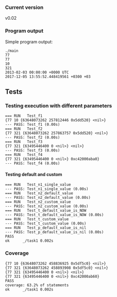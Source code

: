 ### Current version

v0.02

### Program output


Simple program output:

```
./main
77
77
10
321
2013-02-03 00:00:00 +0000 UTC
2017-12-05 13:55:52.448419561 +0300 +03
```


## Tests 

### Testing execution with different parameters

```
=== RUN   Test_f1
{77 10 {63648073262 257812446 0x5dd520} <nil>}
--- PASS: Test_f1 (0.00s)
=== RUN   Test_f2
{77 321 {63648073262 257863757 0x5dd520} <nil>}
--- PASS: Test_f2 (0.00s)
=== RUN   Test_f3
{77 321 {63495446400 0 <nil>} <nil>}
--- PASS: Test_f3 (0.00s)
=== RUN   Test_f4
{77 321 {63495446400 0 <nil>} 0xc42000aba0}
--- PASS: Test_f4 (0.00s)
```

#### Testing default and custom

```
=== RUN   Test_n1_single_value
--- PASS: Test_n1_single_value (0.00s)
=== RUN   Test_n2_default_value
--- PASS: Test_n2_default_value (0.00s)
=== RUN   Test_n2_custom_value
--- PASS: Test_n2_custom_value (0.00s)
=== RUN   Test_t_default_value_is_NOW
--- PASS: Test_t_default_value_is_NOW (0.00s)
=== RUN   Test_t_custom_value
--- PASS: Test_t_custom_value (0.00s)
=== RUN   Test_p_default_value_is_nil
--- PASS: Test_p_default_value_is_nil (0.00s)
PASS
ok  	_/task1	0.002s
```

### Coverage

```
{77 10 {63648073262 458836925 0x5df5c0} <nil>}
{77 321 {63648073262 458893908 0x5df5c0} <nil>}
{77 321 {63495446400 0 <nil>} <nil>}
{77 321 {63495446400 0 <nil>} 0xc42000ab60}
PASS
coverage: 63.2% of statements
ok  	_/task1	0.002s
```
